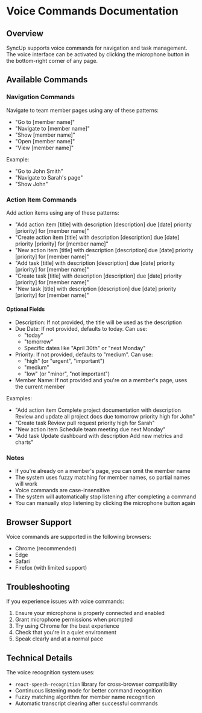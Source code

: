 # Voice Commands Documentation

## Overview
SyncUp supports voice commands for navigation and task management. The voice interface can be activated by clicking the microphone button in the bottom-right corner of any page.

## Available Commands

### Navigation Commands
Navigate to team member pages using any of these patterns:
- "Go to [member name]"
- "Navigate to [member name]"
- "Show [member name]"
- "Open [member name]"
- "View [member name]"

Example:
- "Go to John Smith"
- "Navigate to Sarah's page"
- "Show John"

### Action Item Commands
Add action items using any of these patterns:
- "Add action item [title] with description [description] due [date] priority [priority] for [member name]"
- "Create action item [title] with description [description] due [date] priority [priority] for [member name]"
- "New action item [title] with description [description] due [date] priority [priority] for [member name]"
- "Add task [title] with description [description] due [date] priority [priority] for [member name]"
- "Create task [title] with description [description] due [date] priority [priority] for [member name]"
- "New task [title] with description [description] due [date] priority [priority] for [member name]"

#### Optional Fields
- Description: If not provided, the title will be used as the description
- Due Date: If not provided, defaults to today. Can use:
  - "today"
  - "tomorrow"
  - Specific dates like "April 30th" or "next Monday"
- Priority: If not provided, defaults to "medium". Can use:
  - "high" (or "urgent", "important")
  - "medium"
  - "low" (or "minor", "not important")
- Member Name: If not provided and you're on a member's page, uses the current member

Examples:
- "Add action item Complete project documentation with description Review and update all project docs due tomorrow priority high for John"
- "Create task Review pull request priority high for Sarah"
- "New action item Schedule team meeting due next Monday"
- "Add task Update dashboard with description Add new metrics and charts"

### Notes
- If you're already on a member's page, you can omit the member name
- The system uses fuzzy matching for member names, so partial names will work
- Voice commands are case-insensitive
- The system will automatically stop listening after completing a command
- You can manually stop listening by clicking the microphone button again

## Browser Support
Voice commands are supported in the following browsers:
- Chrome (recommended)
- Edge
- Safari
- Firefox (with limited support)

## Troubleshooting
If you experience issues with voice commands:
1. Ensure your microphone is properly connected and enabled
2. Grant microphone permissions when prompted
3. Try using Chrome for the best experience
4. Check that you're in a quiet environment
5. Speak clearly and at a normal pace

## Technical Details
The voice recognition system uses:
- `react-speech-recognition` library for cross-browser compatibility
- Continuous listening mode for better command recognition
- Fuzzy matching algorithm for member name recognition
- Automatic transcript clearing after successful commands
